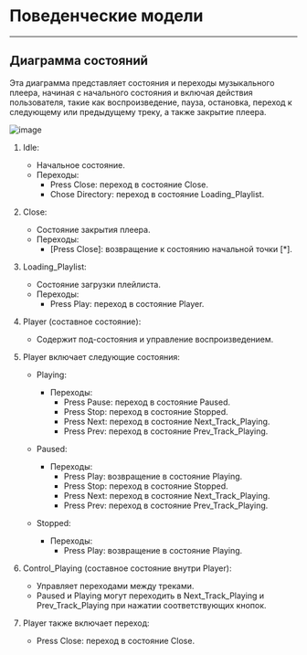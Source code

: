 # Поведенческие модели

---
## Диаграмма состояний

Эта диаграмма представляет состояния и переходы музыкального плеера, начиная с начального состояния и включая действия пользователя, такие как воспроизведение, пауза, остановка, переход к следующему или предыдущему треку, а также закрытие плеера.

![image](https://github.com/drdSchwarzenMagie/igaveup/assets/159145295/3545475a-f583-4c5b-b909-e57ce0afb5e6)

1. Idle:
   - Начальное состояние.
   - Переходы:
     - Press Close: переход в состояние Close.
     - Chose Directory: переход в состояние Loading_Playlist.

2. Close:
   - Состояние закрытия плеера.
   - Переходы:
     - [Press Close]: возвращение к состоянию начальной точки [*].

3. Loading_Playlist:
   - Состояние загрузки плейлиста.
   - Переходы:
     - Press Play: переход в состояние Player.

4. Player (составное состояние):
   - Содержит под-состояния и управление воспроизведением.

5. Player включает следующие состояния:
   - Playing:
     - Переходы:
       - Press Pause: переход в состояние Paused.
       - Press Stop: переход в состояние Stopped.
       - Press Next: переход в состояние Next_Track_Playing.
       - Press Prev: переход в состояние Prev_Track_Playing.
   
   - Paused:
     - Переходы:
       - Press Play: возвращение в состояние Playing.
       - Press Stop: переход в состояние Stopped.
       - Press Next: переход в состояние Next_Track_Playing.
       - Press Prev: переход в состояние Prev_Track_Playing.

   - Stopped:
     - Переходы:
       - Press Play: возвращение в состояние Playing.

6. Control_Playing (составное состояние внутри Player):
   - Управляет переходами между треками.
   - Paused и Playing могут переходить в Next_Track_Playing и Prev_Track_Playing при нажатии соответствующих кнопок.

7. Player также включает переход:
   - Press Close: переход в состояние Close.
